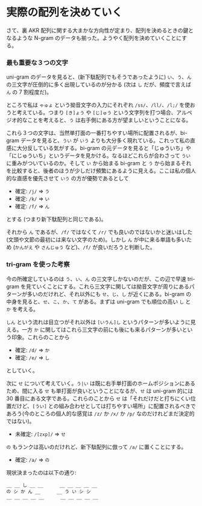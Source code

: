 # 実際の配列を決めていく

さて、裏 AKR 配列に関する大まかな方向性が定まり、配列を決めるときの鍵となるような N-gram のデータも揃った。ようやく配列を決めていくことにする。

### 最も重要な３つの文字

uni-gram のデータを見ると、(新下駄配列でもそうであったように) `い`、`う`、`ん` の三文字が圧倒的に多く出現しているのが分かる (次は `し` だが、頻度で言えば `ん` の 7 割程度だ)。

ところで私は `ゃゅょ` という拗音文字の入力にそれぞれ `/ss/`、`/ll/`、`/l;/` を使おうと考えている。つまり `[き]ょう` や `[じ]ゅう` という文字列を打つ場合、アルペジオ的なことを考えると、`う` は右手側にある方が望ましいということになる。

これら３つの文字は、当然単打面の一番打ちやすい場所に配置されるが、bi-gram データを見ると、`うい` が `いう` よりも大分多く現れている。これって私の直感に大分反している気がする。bi-gram の元データを見ると「じゅういち」や「にじゅういち」というデータを見かける。なるほどこれらが合わさって `うい` に重みがついているのか。そして `い` から始まる bi-gram と `う` から始まるそれを比較すると、後者のほうが少しだけ頻繁にあるように見える。ここは私の個人的な直感を優先させて `いう` の方が優勢であるとして

* 確定: `/j/` => `う`
* 確定: `/k/` => `い`
* 確定: `/f/` => `ん`

とする (つまり新下駄配列と同じである)。

それから `ん` であるが、`/f/` ではなくて `/r/` でも良いのではないかと迷いはした (文頭や文節の最初には来ない文字のため)。しかし `ん` が中に来る単語も多いため (`かんがえ` や `さんじゅう` など)、`/f/` が良いだろうと判断した。

### tri-gram を使った考察

今の所確定しているのは `う`、`い`、`ん` の三文字しかないのだが、この辺で早速 tri-gram を見ていくことにする。これら三文字に関しては拗音文字が周りにあるパターンが多いのだけれど、それ以外にも `せ`、`じ`、`し` が近くにある。bi-gram の中身を見ると、`せ`、`こ`、`か`、`て` がある。まずは uni-gram でも順位の高い `し` と `か` を考える。

`しん` という流れは目立つがそれ以外は `[いうん]し` というパターンが多いように見える。一方 `か` に関してはこれら三文字の前にも後にも来るパターンが多いという印象。これらのことから

* 確定: `/d/` => `か`
* 確定: `/e/` => `し`

としていく。

次に `せ` について考えていく。`う|い` は既に右手単打面のホームポジションにあるため、間に入る `せ` も単打面が良いということになるが、`せ` は uni-gram 的には 30 番目にある文字である。これらのことから `せ` は「それだけだと打ちにくい位置だけど、`[うい]` との組み合わせとしては打ちやすい場所」に配置されるべきであろう(今のところの個人的な感覚は `/z/` か `/x/` か `/p/` なのだけれどまだ決定的ではない)。

* 未確定: `/[zxp]/` => `せ`

`の` もランクは高いのだけれど、新下駄配列に倣って `/a/` に置くことにする。

* 確定: `/a/` => `の`

現状決まったのは以下の通り:

```
__ __ し __ __      __ __ __ __ __
の シ か ん __      __ う い シ シ
__ __ __ __ __      __ __ __ __ __
```








